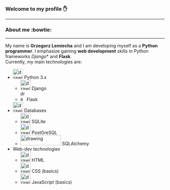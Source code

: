 <!--
**lemix196/lemix196** is a ✨ _special_ ✨ repository because its `README.md` (this file) appears on your GitHub profile.

Here are some ideas to get you started:

- 🔭 I’m currently working on ...
- 🌱 I’m currently learning ...
- 👯 I’m looking to collaborate on ...
- 🤔 I’m looking for help with ...
- 💬 Ask me about ...
- 📫 How to reach me: ...
- 😄 Pronouns: ...
- ⚡ Fun fact: ...
-->

### Welcome to my profile :raised_hand:
---
### About me :bowtie:
---
My name is **Grzegorz Lemiecha** and I am developing myself as a **Python programmer**. I emphasize gaining **web development**
skills in Python frameworks *Django** and **Flask**.  
Currently, my main technologies are:
* <img src="https://cdn-icons-png.flaticon.com/512/5968/5968350.png" alt="drawing" width="32" height="32"/> Python 3.x 
  * <img src="https://cdn.iconscout.com/icon/free/png-256/django-2-282855.png" alt="drawing" width="32" height="32"/> Django
  * <img src="https://www.seekpng.com/png/detail/70-701539_flask-flask-python-png.png" alt="drawing" width="16" height="32"/> Flask 
* <img src="https://cdn-icons-png.flaticon.com/512/149/149206.png" alt="drawing" width="32" height="32"/> Databases
  * <img src="https://upload.wikimedia.org/wikipedia/commons/thumb/9/97/Sqlite-square-icon.svg/1200px-Sqlite-square-icon.svg.png" alt="drawing" width="32" height="32"/> SQLite
  * <img src="https://upload.wikimedia.org/wikipedia/commons/thumb/2/29/Postgresql_elephant.svg/1200px-Postgresql_elephant.svg.png" alt="drawing" width="32" height="32"/> PostGreSQL
  * <img src="https://quintagroup.com/cms/python/images/sqlalchemy-logo.png/@@images/eca35254-a2db-47a8-850b-2678f7f8bc09.png" alt="drawing" width="128" height="32"/> SQLAlchemy
* Web-dev technologies
  * <img src="https://cdn-icons-png.flaticon.com/512/732/732212.png" alt="drawing" width="32" height="32"/> HTML
  * <img src="https://cdn-icons-png.flaticon.com/512/732/732190.png" alt="drawing" width="32" height="32"/> CSS (basics)
  * <img src="https://cdn-icons-png.flaticon.com/512/5968/5968292.png" alt="drawing" width="32" height="32"/> JavaScript (basics)

